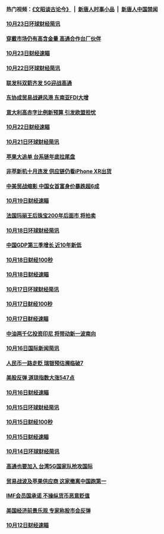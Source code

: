 #### 热门视频：[《文昭谈古论今》](https://github.com/gfw-breaker/wenzhao/blob/master/README.md?t=10242134) &nbsp;|&nbsp; [新唐人时事小品](https://github.com/gfw-breaker/ntdtv-comedy/blob/master/README.md?t=10242134) &nbsp;|&nbsp; [新唐人中国禁闻](https://github.com/gfw-breaker/ntdtv-news/blob/master/README.md?t=10242134)

#### [10月23日环球财经简讯](../pages/news208/a1396638.md?t=10242134) 

#### [穿戴市场仍有高含金量 高通合作台厂伙伴](../pages/news208/a1396618.md?t=10242134) 

#### [10月23日财经速瞄](../pages/news208/a1396523.md?t=10242134) 

#### [10月22日环球财经简讯](../pages/news208/a1396479.md?t=10242134) 

#### [联发科双箭齐发 5G迎战高通](../pages/news208/a1396463.md?t=10242134) 

#### [东协成贸易战避风港 东南亚FDI大增](../pages/news208/a1396462.md?t=10242134) 

#### [意大利高赤字比例新预算 引发欧盟担忧](../pages/news208/a1396344.md?t=10242134) 

#### [10月22日财经速瞄](../pages/news208/a1396383.md?t=10242134) 

#### [10月21日环球财经简讯](../pages/news208/a1396338.md?t=10242134) 

#### [苹果大追单 台系链年底拉尾盘](../pages/news208/a1396320.md?t=10242134) 

#### [非苹新机十月连发 供应链仍看iPhone XR出货](../pages/news208/a1396220.md?t=10242134) 

#### [中美贸战缩影 中国女首富身价暴跌超6成](../pages/news208/a1396150.md?t=10242134) 

#### [10月19日财经速瞄](../pages/news208/a1396078.md?t=10242134) 

#### [法国玛丽王后珠宝200年后面市 将拍卖](../pages/news208/a1396074.md?t=10242134) 

#### [10月18日环球财经简讯](../pages/news208/a1396037.md?t=10242134) 

#### [中国GDP第三季增长 近10年新低](../pages/news208/a1396032.md?t=10242134) 

#### [10月18日财经100秒](../pages/news208/a1396017.md?t=10242134) 

#### [10月18日财经速瞄](../pages/news208/a1395923.md?t=10242134) 

#### [10月17日环球财经简讯](../pages/news208/a1395879.md?t=10242134) 

#### [10月17日财经100秒](../pages/news208/a1395862.md?t=10242134) 

#### [10月17日财经速瞄](../pages/news208/a1395794.md?t=10242134) 

#### [中油两千亿投资印尼 将带动新一波南向](../pages/news208/a1395728.md?t=10242134) 

#### [10月16日国际新闻简讯](../pages/news208/a1395726.md?t=10242134) 

#### [人民币一路走贬 瑞银预估濒临破7](../pages/news208/a1395619.md?t=10242134) 

#### [美股反弹 道琼指数大涨547点](../pages/news208/a1395665.md?t=10242134) 

#### [10月16日财经速瞄](../pages/news208/a1395646.md?t=10242134) 

#### [10月15日环球财经简讯](../pages/news208/a1395588.md?t=10242134) 

#### [10月15日财经100秒](../pages/news208/a1395569.md?t=10242134) 

#### [10月15日财经速瞄](../pages/news208/a1395499.md?t=10242134) 

#### [10月14日环球财经简讯](../pages/news208/a1395446.md?t=10242134) 

#### [高通也要加入 台湾5G国家队抢攻国际](../pages/news208/a1395415.md?t=10242134) 

#### [贸易战波及苹果供应商 这家撤离中国跑第一](../pages/news208/a1395254.md?t=10242134) 

#### [IMF会员国承诺  不操纵货币恶意贬值](../pages/news208/a1395274.md?t=10242134) 

#### [美国经济前景乐观 专家称股市会反弹](../pages/news208/a1395159.md?t=10242134) 

#### [10月12日财经速瞄](../pages/news208/a1395177.md?t=10242134) 

